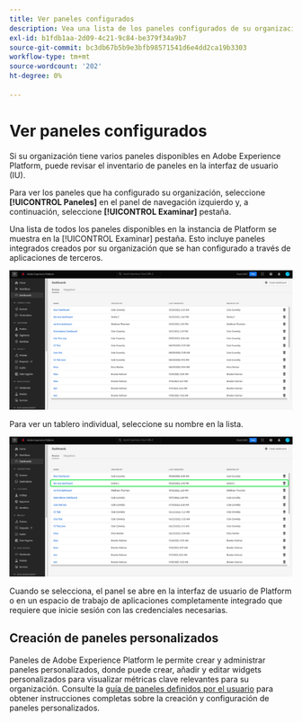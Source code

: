 ```yaml
---
title: Ver paneles configurados
description: Vea una lista de los paneles configurados de su organización en la interfaz de usuario de Experience Platform.
exl-id: b1fdb1aa-2d09-4c21-9c84-be379f34a9b7
source-git-commit: bc3db67b5b9e3bfb98571541d6e4dd2ca19b3303
workflow-type: tm+mt
source-wordcount: '202'
ht-degree: 0%

---
```


# Ver paneles configurados

Si su organización tiene varios paneles disponibles en Adobe Experience Platform, puede revisar el inventario de paneles en la interfaz de usuario (IU).

Para ver los paneles que ha configurado su organización, seleccione **[!UICONTROL Paneles]** en el panel de navegación izquierdo y, a continuación, seleccione **[!UICONTROL Examinar]** pestaña.

Una lista de todos los paneles disponibles en la instancia de Platform se muestra en la [!UICONTROL Examinar] pestaña. Esto incluye paneles integrados creados por su organización que se han configurado a través de aplicaciones de terceros.

![La pestaña Examinar dentro de la sección de paneles de la interfaz de usuario.](./images/inventory/browse-tab.png)

Para ver un tablero individual, seleccione su nombre en la lista.

![Ficha Examinar con el nombre de un tablero resaltado.](./images/inventory/dashboard-name.png)

Cuando se selecciona, el panel se abre en la interfaz de usuario de Platform o en un espacio de trabajo de aplicaciones completamente integrado que requiere que inicie sesión con las credenciales necesarias.

## Creación de paneles personalizados

Paneles de Adobe Experience Platform le permite crear y administrar paneles personalizados, donde puede crear, añadir y editar widgets personalizados para visualizar métricas clave relevantes para su organización. Consulte la [guía de paneles definidos por el usuario](./user-defined-dashboards.md) para obtener instrucciones completas sobre la creación y configuración de paneles personalizados.
